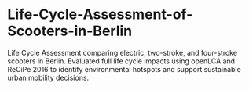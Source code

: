 # Life-Cycle-Assessment-of-Scooters-in-Berlin
Life Cycle Assessment comparing electric, two-stroke, and four-stroke scooters in Berlin. Evaluated full life cycle impacts using openLCA and ReCiPe 2016 to identify environmental hotspots and support sustainable urban mobility decisions.
